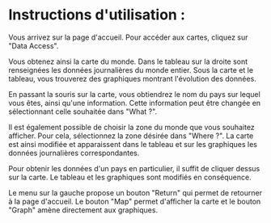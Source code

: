 # Instructions d'utilisation : 


Vous arrivez sur la page d'accueil. Pour accéder aux cartes, cliquez sur "Data Access". 

Vous obtenez ainsi la carte du monde. Dans le tableau sur la droite sont renseignées les données journalières du monde entier. Sous la carte et le tableau, vous trouverez des 
graphiques montrant l'évolution des données. 

En passant la souris sur la carte, vous obtiendrez le nom du pays sur lequel vous êtes, ainsi qu'une information. Cette information peut être changée en sélectionnant celle
souhaitée dans "What ?". 

Il est également possible de choisir la zone du monde que vous souhaitez afficher. Pour cela, sélectionnez la zone désirée dans "Where ?". La carte est ainsi modifiée et 
apparaissent dans le tableau et sur les graphiques les données journalières correspondantes. 

Pour obtenir les données d'un pays en particulier, il suffit de cliquer dessus sur la carte. Le tableau et les graphiques sont modifiés en conséquence. 

Le menu sur la gauche propose un bouton "Return" qui permet de retourner à la page d'accueil. Le bouton "Map" permet d'afficher la carte et le bouton "Graph" amène 
directement aux graphiques. 
